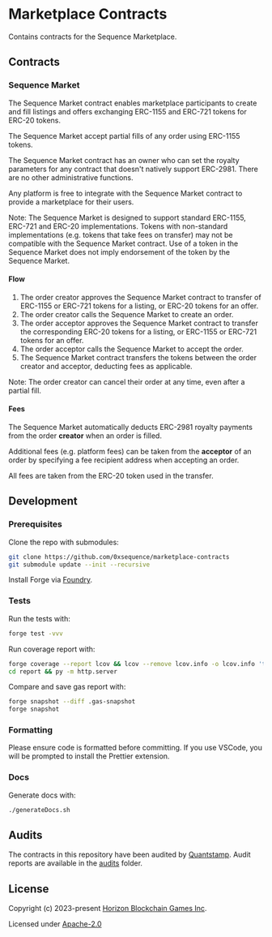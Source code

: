 # Marketplace Contracts

Contains contracts for the Sequence Marketplace.

## Contracts

### Sequence Market

The Sequence Market contract enables marketplace participants to create and fill listings and offers exchanging ERC-1155 and ERC-721 tokens for ERC-20 tokens.

The Sequence Market accept partial fills of any order using ERC-1155 tokens.

The Sequence Market contract has an owner who can set the royalty parameters for any contract that doesn't natively support ERC-2981. There are no other administrative functions.

Any platform is free to integrate with the Sequence Market contract to provide a marketplace for their users.

Note: The Sequence Market is designed to support standard ERC-1155, ERC-721 and ERC-20 implementations. Tokens with non-standard implementations (e.g. tokens that take fees on transfer) may not be compatible with the Sequence Market contract. Use of a token in the Sequence Market does not imply endorsement of the token by the Sequence Market.

#### Flow

1. The order creator approves the Sequence Market contract to transfer of ERC-1155 or ERC-721 tokens for a listing, or ERC-20 tokens for an offer.
2. The order creator calls the Sequence Market to create an order.
3. The order acceptor approves the Sequence Market contract to transfer the corresponding ERC-20 tokens for a listing, or ERC-1155 or ERC-721 tokens for an offer.
4. The order acceptor calls the Sequence Market to accept the order.
5. The Sequence Market contract transfers the tokens between the order creator and acceptor, deducting fees as applicable.

Note: The order creator can cancel their order at any time, even after a partial fill.

#### Fees

The Sequence Market automatically deducts ERC-2981 royalty payments from the order **creator** when an order is filled.

Additional fees (e.g. platform fees) can be taken from the **acceptor** of an order by specifying a fee recipient address when accepting an order.

All fees are taken from the ERC-20 token used in the transfer.

## Development

### Prerequisites

Clone the repo with submodules:

```bash
git clone https://github.com/0xsequence/marketplace-contracts
git submodule update --init --recursive
```

Install Forge via [Foundry](https://book.getfoundry.sh/getting-started/installation).

### Tests

Run the tests with:

```bash
forge test -vvv
```

Run coverage report with:

```bash
forge coverage --report lcov && lcov --remove lcov.info -o lcov.info 'test/*' 'script/*' && genhtml -o report lcov.info
cd report && py -m http.server
```

Compare and save gas report with:

```bash
forge snapshot --diff .gas-snapshot
forge snapshot
```

### Formatting

Please ensure code is formatted before committing. If you use VSCode, you will be prompted to install the Prettier extension.

### Docs

Generate docs with:

```bash
./generateDocs.sh
```

## Audits

The contracts in this repository have been audited by [Quantstamp](https://quantstamp.com). Audit reports are available in the [audits](./audits) folder.

## License

Copyright (c) 2023-present [Horizon Blockchain Games Inc](https://horizon.io).

Licensed under [Apache-2.0](./LICENSE)
